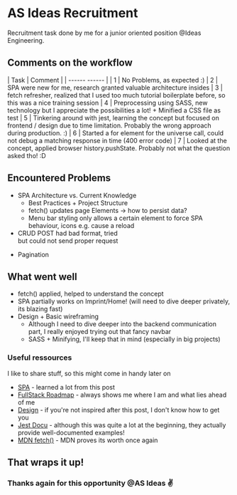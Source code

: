 # AS Ideas Recruitment

 Recruitment task done by me for a junior oriented position @Ideas Engineering. 
 
 ## Comments on the workflow
 
 | Task | Comment |
| ------ ------ | 
| 1 | No Problems, as expected :)
| 2 | SPA were new for me, research granted valuable architecture insides
| 3 | fetch refresher, realized that I used too much tutorial boilerplate before, so this was a nice training session
| 4 | Preprocessing using SASS, new technology but I appreciate the possibilities a lot! + Minified a CSS file as test
| 5 | Tinkering around with jest, learning the concept but focused on frontend / design due to time limitation. Probably the wrong approach during production. :) 
| 6 | Started a for element for the universe call, could not debug a matching response in time (400 error code)
| 7 | Looked at the concept, applied browser history.pushState. Probably not what the question asked tho! :D


## Encountered Problems

  * SPA Architecture vs. Current Knowledge
    * Best Practices + Project Structure
    * fetch() updates page Elements -> how to persist data?
    * Menu bar styling only allows a certain element to force SPA behaviour, icons e.g. cause a reload
* CRUD POST had bad format, tried <form> but could not send proper request
* Pagination 

## What went well

* fetch() applied, helped to understand the concept
* SPA partially works on Imprint/Home! (will need to dive deeper privately, its blazing fast)
* Design + Basic wireframing
    * Although I need to dive deeper into the backend communication part, I really enjoyed trying out that fancy navbar
    * SASS + Minifying, I'll keep that in mind (especially in big projects)

### Useful ressources

I like to share stuff, so this might come in handy later on

* [SPA] - learned a lot from this post 
* [FullStack Roadmap] - always shows me where I am and what lies ahead of me
* [Design] - if you're not inspired after this post, I don't know how to get you 
* [Jest Docu] - although this was quite a lot at the beginning, they actually provide well-documented examples!
* [MDN fetch()] - MDN proves its worth once again

## That wraps it up!
### Thanks again for this opportunity @AS Ideas :v:


[//]: # (These are reference links used in the body of this note and get stripped out when the markdown processor does its job. There is no need to format nicely because it shouldn't be seen. Thanks SO - http://stackoverflow.com/questions/4823468/store-comments-in-markdown-syntax)

   [SPA]: <https://blog.pshrmn.com/how-single-page-applications-work/>
   [FullStack Roadmap]: <https://dev.to/ender_minyard/full-stack-developer-s-roadmap-2k12#OS>
   [Design]: <https://dev.to/theme_selection/best-design-resources-websites-every-developer-should-bookmark-1p5d>
   [Jest Docu]: <https://jestjs.io/docs/en/snapshot-testing>
   [MDN fetch()]: <https://developer.mozilla.org/en-US/docs/Web/API/Fetch_API>
  

